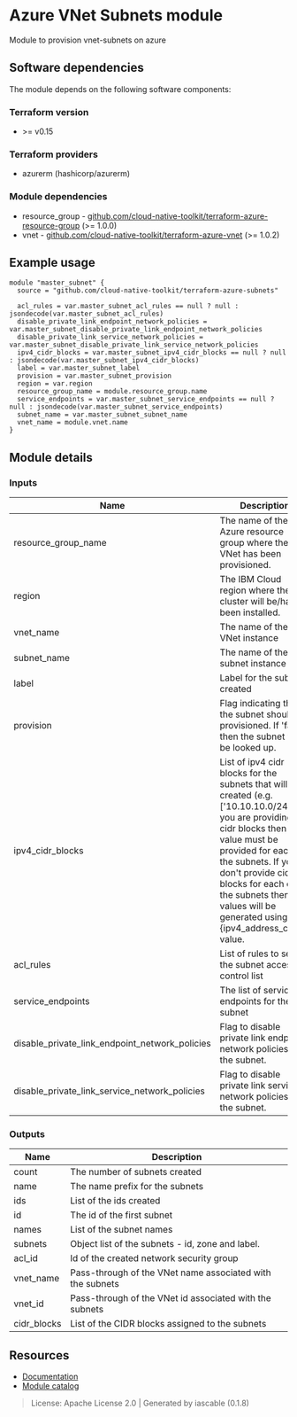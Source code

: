 # Azure VNet Subnets module

Module to provision vnet-subnets on azure


## Software dependencies

The module depends on the following software components:

### Terraform version

- \>= v0.15

### Terraform providers


- azurerm (hashicorp/azurerm)

### Module dependencies


- resource_group - [github.com/cloud-native-toolkit/terraform-azure-resource-group](https://github.com/cloud-native-toolkit/terraform-azure-resource-group) (>= 1.0.0)
- vnet - [github.com/cloud-native-toolkit/terraform-azure-vnet](https://github.com/cloud-native-toolkit/terraform-azure-vnet) (>= 1.0.2)

## Example usage

```hcl
module "master_subnet" {
  source = "github.com/cloud-native-toolkit/terraform-azure-subnets"

  acl_rules = var.master_subnet_acl_rules == null ? null : jsondecode(var.master_subnet_acl_rules)
  disable_private_link_endpoint_network_policies = var.master_subnet_disable_private_link_endpoint_network_policies
  disable_private_link_service_network_policies = var.master_subnet_disable_private_link_service_network_policies
  ipv4_cidr_blocks = var.master_subnet_ipv4_cidr_blocks == null ? null : jsondecode(var.master_subnet_ipv4_cidr_blocks)
  label = var.master_subnet_label
  provision = var.master_subnet_provision
  region = var.region
  resource_group_name = module.resource_group.name
  service_endpoints = var.master_subnet_service_endpoints == null ? null : jsondecode(var.master_subnet_service_endpoints)
  subnet_name = var.master_subnet_subnet_name
  vnet_name = module.vnet.name
}

```

## Module details

### Inputs

| Name | Description | Required | Default | Source |
|------|-------------|---------|----------|--------|
| resource_group_name | The name of the Azure resource group where the VNet has been provisioned. | true |  | resource_group.name |
| region | The IBM Cloud region where the cluster will be/has been installed. | true |  |  |
| vnet_name | The name of the VNet instance | true |  | vnet.name |
| subnet_name | The name of the subnet instance | true |  |  |
| label | Label for the subnets created | false | default |  |
| provision | Flag indicating that the subnet should be provisioned. If 'false' then the subnet will be looked up. | false | true |  |
| ipv4_cidr_blocks | List of ipv4 cidr blocks for the subnets that will be created (e.g. ['10.10.10.0/24']). If you are providing cidr blocks then a value must be provided for each of the subnets. If you don't provide cidr blocks for each of the subnets then values will be generated using the {ipv4_address_count} value. | false |  |  |
| acl_rules | List of rules to set on the subnet access control list | false | [] |  |
| service_endpoints | The list of service endpoints for the subnet | false | Microsoft.ContainerRegistry |  |
| disable_private_link_endpoint_network_policies | Flag to disable private link endpoint network policies in the subnet. | true |  |  |
| disable_private_link_service_network_policies | Flag to disable private link service network policies in the subnet. | true |  |  |

### Outputs

| Name | Description |
|------|-------------|
| count | The number of subnets created |
| name | The name prefix for the subnets |
| ids | List of the ids created |
| id | The id of the first subnet |
| names | List of the subnet names |
| subnets | Object list of the subnets - id, zone and label. |
| acl_id | Id of the created network security group |
| vnet_name | Pass-through of the VNet name associated with the subnets |
| vnet_id | Pass-through of the VNet id associated with the subnets |
| cidr_blocks | List of the CIDR blocks assigned to the subnets |

## Resources

- [Documentation](https://operate.cloudnativetoolkit.dev)
- [Module catalog](https://modules.cloudnativetoolkit.dev)

> License: Apache License 2.0 | Generated by iascable (0.1.8)
